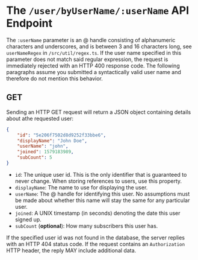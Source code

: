# The `/user/byUserName/:userName` API Endpoint

The `:userName` parameter is an @ handle consisting of alphanumeric characters
and underscores, and is between 3 and 16 characters long, see `userNameRegex`
in `/src/util/regex.ts`.  If the user name specified in this parameter does not
match said regular expression, the request is immediately rejected with an HTTP
400 response code.  The following paragraphs assume you submitted a
syntactically valid user name and therefore do not mention this behavior.

## GET

Sending an HTTP GET request will return a JSON object containing details about
athe requested user:

```json
{
    "id": "5e206f7502d8d9252f33bbe6",
    "displayName": "John Doe",
    "userName": "john",
    "joined": 1579183989,
    "subCount": 5
}
```

- `id`: The unique user id.  This is the only identifier that is guaranteed to
  never change.  When storing references to users, use this property.
- `displayName`: The name to use for displaying the user.
- `userName`: The @ handle for identifying this user.  No assumptions must be
  made about whether this name will stay the same for any particular user.
- `joined`: A UNIX timestamp (in seconds) denoting the date this user signed up.
- `subCount` (**optional**): How many subscribers this user has.

If the specified user id was not found in the database, the server replies with
an HTTP 404 status code.  If the request contains an `Authorization` HTTP 
header, the reply MAY include additional data. 
